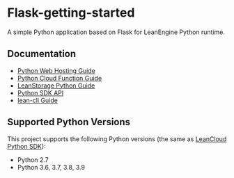# Flask-getting-started

A simple Python application based on Flask for LeanEngine Python runtime.

## Documentation

* [Python Web Hosting Guide](https://docs.leancloud.app/leanengine_webhosting_guide-python.html)
* [Python Cloud Function Guide](https://docs.leancloud.app/leanengine_cloudfunction_guide-python.html)
* [LeanStorage Python Guide](https://docs.leancloud.app/leanstorage_guide-python.html)
* [Python SDK API](https://leancloud.github.io/python-sdk/)
* [lean-cli Guide](https://docs.leancloud.app/leanengine_cli.html)

## Supported Python Versions

This project supports the following Python versions (the same as [LeanCloud Python SDK][sdk]):

- Python 2.7
- Python 3.6, 3.7, 3.8, 3.9

[sdk]: https://github.com/leancloud/python-sdk